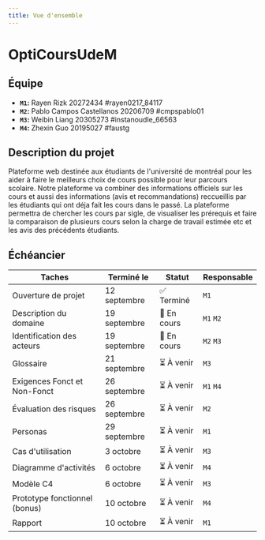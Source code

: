 ```yaml
---
title: Vue d'ensemble
---
```


<style>
    @media screen and (min-width: 76em) {
        .md-sidebar--primary {
            display: none !important;
        }
    }
</style>

# OptiCoursUdeM

## Équipe

- **`M1`:** Rayen Rizk 20272434 #rayen0217_84117
- **`M2`:** Pablo Campos Castellanos 20206709 #cmpspablo01
- **`M3`:** Weibin Liang 20305273 #instanoudle_66563
- **`M4`:** Zhexin Guo 20195027 #faustg

## Description du projet
Plateforme web destinée  aux étudiants de l'université de montréal pour les aider à faire le meilleurs choix de cours possible pour leur parcours scolaire. Notre plateforme va combiner des informations officiels sur les cours et aussi des informations (avis et recommandations) reccueillis par les étudiants qui ont déja fait les cours dans le passé. La plateforme permettra de chercher les cours par sigle, de visualiser les prérequis et faire la comparaison de plusieurs cours selon la charge de travail estimée etc et les avis des précédents étudiants. 
## Échéancier

| Taches                        | Terminé le    | Statut      | Responsable  |
|-------------------------------|---------------|-------------|--------------|
| Ouverture de projet           | 12 septembre  | ✅ Terminé  | `M1`         |
| Description du domaine        | 19 septembre  | 🔄 En cours | `M1` `M2`    |
| Identification des acteurs    | 19 septembre  | 🔄 En cours | `M2` `M3`    |
| Glossaire                     | 21 septembre  | ⏳ À venir  | `M3`         |
| Exigences Fonct et Non-Fonct  | 26 septembre  | ⏳ À venir  | `M1` `M4`    |
| Évaluation des risques        | 26 septembre  | ⏳ À venir  | `M2`         |
| Personas                      | 29 septembre  | ⏳ À venir  | `M1`         |
| Cas d'utilisation             | 3 octobre     | ⏳ À venir  | `M3`         |
| Diagramme d'activités         | 6 octobre     | ⏳ À venir  | `M4`         |
| Modèle C4                     | 6 octobre     | ⏳ À venir  | `M3`         |
| Prototype fonctionnel (bonus) | 10 octobre    | ⏳ À venir  | `M4`         |
| Rapport                       | 10 octobre    | ⏳ À venir  | `M1`         |

